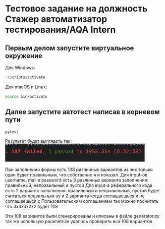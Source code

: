 
# Тестовое задание на должность Стажер автоматизатор тестирования/AQA Intern

## Первым делом запустите виртуальное окружение
Для Windows:
```sh
.\Scripts\activate
```
Для macOS и Linux:
```sh
source bin/activate
```



## Далее запустите автотест написав в корневом пути 
```sh
pytest
```
Результат будет выглядеть так:
![img.png](img.png)

При заполнении формы есть 108 различных вариантов из них только один будет правильным, что собственно я и показал.
Для input-ов username, mail и password есть 3 различных варианта заполнения: правильный, неправильный и пустой
Для input-a реферального кода есть 2 варианта заполнения: правильный и неправильный, пустой будет считаться правильным
ну и 2 варианта когда соглашаешься и не соглашаешься с Пользовательским соглашением 
так можно посчитать что 3x3x3x2x2 будет 108

Эти 108 вариантов были сгенерированы и описаны в файле generator.py
так же использую parametrize удалось проверить все 108 вариантов